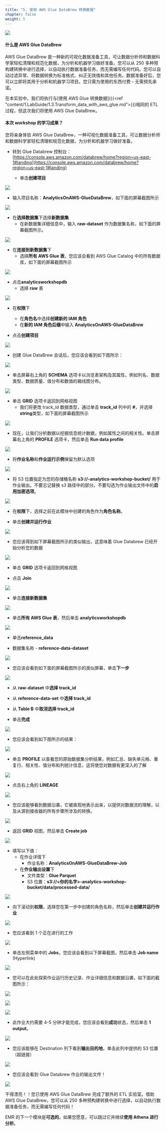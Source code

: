 ```yaml
---
title: "5. 使用 AWS Glue DataBrew 转换数据"
chapter: false
weight: 5
---
```


![](/images/1.LabGuide/glue_databrew_0.png)

#### 什么是 AWS Glue DataBrew

AWS Glue DataBrew 是一种新的可视化数据准备工具，可让数据分析师和数据科学家轻松清理和规范化数据，为分析和机器学习做好准备。您可以从 250 多种预构建转换中进行选择，以自动执行数据准备任务，而无需编写任何代码。您可以自动过滤异常、将数据转换为标准格式、纠正无效值和其他任务。数据准备好后，您可以立即将其用于分析和机器学习项目。您只需为使用的东西付费 - 无需预先承诺。

在本实验中，我们将执行与[使用 AWS Glue 转换数据]({{<ref "content/1.LabGuide/1.3.Transform_data_with_aws_glue.md">}})相同的 ETL 过程，但这次我们将使用 AWS Glue DataBrew。

#### 本次 workshop 的学习成果？

您将亲身体验 AWS Glue DataBrew，一种可视化数据准备工具，可让数据分析师和数据科学家轻松清理和规范化数据，为分析和机器学习做好准备。

- 转到 Glue Databrew 控制台：[https://console.aws.amazon.com/databrew/home?region=us-east-1#landing](https://console.aws.amazon.com/databrew/home?region=us-east-1#landing)

  - 单击**创建项目**

![](/images/1.LabGuide/glue_databrew_1.png)

- 输入项目名称：**AnalyticsOnAWS-GlueDataBrew**，如下面的屏幕截图所示

![](/images/1.LabGuide/glue_databrew_2.png)

- 在**选择数据集**下选择**新数据集**
  - 在新数据集详细信息中，输入 **raw-dataset** 作为数据集名称，如下面的屏幕截图所示。

![](/images/1.LabGuide/glue_databrew_3.png)

- 在**连接到新数据集**下
  - 选择**所有 AWS Glue 表**，您应该会看到 AWS Glue Catalog 中的所有数据库，如下面的屏幕截图所示

![](/images/1.LabGuide/glue_databrew_4.png)

- 点击**analyticsworkshopdb**
  - 选择 **raw** 表

![](/images/1.LabGuide/glue_databrew_5.png)

- 在**权限**下
  - 在**角色名**中选择**创建新的 IAM 角色**
  - 在**新的 IAM 角色后缀**中输入 **AnalyticsOnAWS-GlueDataBrew**

- 点击**创建项目**

![](/images/1.LabGuide/glue_databrew_6.png)

- 创建 Glue DataBrew 会话后，您应该会看到如下图所示：

![](/images/1.LabGuide/glue_databrew_7.png)

- 单击屏幕右上角的 **SCHEMA** 选项卡以浏览表架构及其属性，例如列名、数据类型、数据质量、值分布和数值的箱线图分布。

![](/images/1.LabGuide/glue_databrew_8.png)

- 单击 **GRID** 选项卡返回到网格视图
  - 我们将更改 track_id 数据类型，通过单击 **track_id** 列中的 **#**，并选择**string**类型，如下面的屏幕截图所示

![](/images/1.LabGuide/glue_databrew_8-2.png)

- 现在，让我们分析数据以挖掘信息统计数据，例如属性之间的相关性。单击屏幕右上角的 **PROFILE** 选项卡，然后单击 **Run data profile**

![](/images/1.LabGuide/glue_databrew_9.png)

- 将**作业名称**和**作业运行示例**保留为默认选项

![](/images/1.LabGuide/glue_databrew_10.png)

- 将 S3 位置指定为您的存储桶名称 **s3://<yourname>-analytics-workshop-bucket/** 用于作业输出。不要忘记替换 s3 路径中的部分。不要勾选为作业输出文件中的**启用加密选项**。

![](/images/1.LabGuide/glue_databrew_11.png)

- 在**权限**下，选择之前在此模块中创建的角色作为**角色名称**。

- 单击**创建并运行作业**

![](/images/1.LabGuide/glue_databrew_12.png)

- 您应该得到如下屏幕截图所示的类似输出，这意味着 Glue Databrew 已经开始分析您的数据

![](/images/1.LabGuide/glue_databrew_13.png)

- 单击 **GRID** 选项卡返回到网格视图

- 点击 **Join**

![](/images/1.LabGuide/glue_databrew_14.png)

- 单击**连接新数据集**

![](/images/1.LabGuide/glue_databrew_15.png)

- 单击**所有 AWS Glue 表**，然后单击 **analyticsworkshopdb**

![](/images/1.LabGuide/glue_databrew_16.png)

- 单击**reference_data**

- 数据集名称 - **reference-data-dataset**

![](/images/1.LabGuide/glue_databrew_17.png)

- 您应该会看到如下面的屏幕截图所示的类似屏幕，单击**下一步**

![](/images/1.LabGuide/glue_databrew_18.png)

- 从 **raw-dataset** 中**选择 track_id**

- 从 **reference-data-set** 中**选择 track_id**

- 从 **Table B** 中**取消选择 track_id**

- 单击**完成**

![](/images/1.LabGuide/glue_databrew_19.png)

- 您应该会看到如下图所示的结果：

![](/images/1.LabGuide/glue_databrew_20.png)

- 单击 **PROFILE** 以查看您的原始数据集分析结果，例如汇总、缺失单元格、重复行、相关性、值分布和列统计信息，这将使您对数据有更深入的了解

![](/images/1.LabGuide/glue_databrew_21.png)

- 点击右上角的 **LINEAGE**

![](/images/1.LabGuide/glue_databrew_22.png)

- 您应该能够看到数据沿袭，它被直观地表示出来，以提供对数据流的理解，以及从源到接收器的所有步骤所涉及的转换。

![](/images/1.LabGuide/glue_databrew_23.png)

- 返回 **GRID** 视图，然后单击 **Create job**

![](/images/1.LabGuide/glue_databrew_24.png)

- 填写以下值：
  - 在作业详情下
	- 作业名称：**AnalyticsOnAWS-GlueDataBrew-Job**
  - 在**作业输出设置**下
	- 文件类型：**Glue Parquet**
	- S3 位置：**s3://<你的名字>-analytics-workshop-bucket/data/processed-data/**

![](/images/1.LabGuide/glue_databrew_25.png)

- 向下滚动到**权限**，选择您在第一步中创建的角色名称，然后单击**创建并运行作业**

![](/images/1.LabGuide/glue_databrew_26.png)

- 您应该看到 1 个正在进行的工作

![](/images/1.LabGuide/glue_databrew_27.png)

- 单击左侧菜单中的 **Jobs**，您应该会看到以下屏幕截图，然后单击 **Job name** (Hyperlink)

![](/images/1.LabGuide/glue_databrew_28.png)

- 您可以在此处探索作业运行历史记录、作业详细信息和数据沿袭，如下面的截图所示：

![](/images/1.LabGuide/glue_databrew_29.png)

![](/images/1.LabGuide/glue_databrew_30.png)

![](/images/1.LabGuide/glue_databrew_31.png)

- 此作业大约需要 4-5 分钟才能完成，您应该会看到**成功**状态，然后单击 **1 output**。

![](/images/1.LabGuide/glue_databrew_32.png)

- 您应该能够在 Destination 列下看到**输出目的地**，单击此列中提供的 S3 位置（超链接）

![](/images/1.LabGuide/glue_databrew_33.png)

- 您应该会看到 Glue Databrew 作业的输出文件！

![](/images/1.LabGuide/glue_databrew_34.png)

干得漂亮！！您已使用 AWS Glue DataBrew 完成了额外的 ETL 实验室。借助 AWS Glue DataBrew，您可以从 250 多种预构建转换中进行选择，以自动执行数据准备任务，而无需编写任何代码！

EMR 的下一个模块是**可选的**。如果您愿意，可以跳过它并继续**使用 Athena 进行分析**。 
